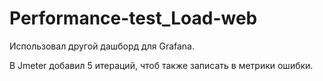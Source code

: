 # Performance-test_Load-web

Использовал другой дашборд для Grafana.

В Jmeter добавил 5 итераций, чтоб также записать в метрики ошибки.
